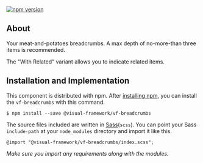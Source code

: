 [![npm version](https://badge.fury.io/js/%40visual-framework%2Fvf-breadcrumbs.svg)](https://badge.fury.io/js/%40visual-framework%2Fvf-breadcrumbs)

## About

Your meat-and-potatoes breadcrumbs. A max depth of no-more-than three items is recommended.

The "With Related" variant allows you to indicate related items.

## Installation and Implementation

This component is distributed with npm. After [installing npm](https://www.npmjs.com/get-npm), you can install the `vf-breadcrumbs` with this command.

```
$ npm install --save @visual-framework/vf-breadcrumbs
```

The source files included are written in [Sass](http://sass-lang.com)(`scss`). You can point your Sass `include-path` at your `node_modules` directory and import it like this.

```
@import "@visual-framework/vf-breadcrumbs/index.scss";
```

_Make sure you import any requirements along with the modules._
